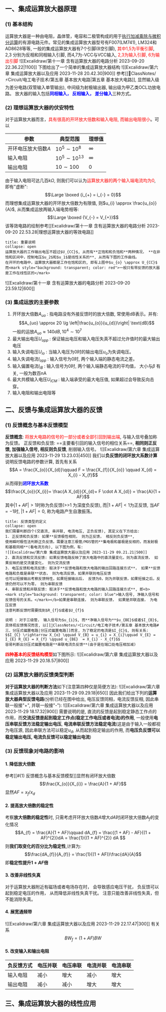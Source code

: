 ## 一、集成运算放大器原理
### (1) 基本结构
运算放大器是一种由电阻，晶体管，电容和二极管构成的用于<u>执行加减乘除与微积分运算</u>的有源电路元件。常见的集成运算放大器型号有F007(LM741), LM324和AD8628等等, 一般的集成运算放大器有7个引脚(8空引脚), <mark style="background: transparent; color: red">其中1,5为平衡引脚</mark>, 2,3 分别为反相和同相输入引脚, 而4,7为-VCC与VCC输入, <mark style="background: transparent; color: red">2,3为输入引脚, 6为输出引脚</mark>
![[Excalidraw/第十一章 含有运算放大器的电路分析 2023-09-20 22.36.22|1100]]
下图给出了一个简单的集成运算放大器结构
![[Excalidraw/第六章 集成运算放大器以及应用 2023-11-28 20.42.30|900]]
参考[[📘ClassNotes/⚡Circuit/电工电子技术/第五章 基本放大电路|第五章 基本放大电路]], 显然输入级为差分电路(双管输入单管输出), 中间级为射极输出器, 输出级为甲乙类OCL功放电路。
放大器的输入包括<b><mark style="background: transparent; color: blue">同相输入， 反相输入， 差分输入</mark></b>三种方式。

### (2) 理想运算放大器的伏安特性
对于运算放大器而言，<mark style="background: transparent; color: red">具有很高的开环放大倍数和输入电阻, 而输出电阻很小</mark>。可以

| 参数                | 典型范围             | 理想值   |
| ------------------- | -------------------- | -------- |
| 开环电压放大倍数$A$ | $10^{5}\sim 10^{8}$  | $\infty$ |
| 输入电阻            | $10^{5}\sim 10^{13}$ | $\infty$ |
| 输出电阻            | $10\sim 100$         | 0        |
由于输入电阻可达几百$k \Omega$, 则我们可以认为<mark style="background: transparent; color: red">运算放大器的两个输入端电流均为0</mark>, 即有"虚断":
$$\Large \boxed {i_{+}  = i_{-} = 0}$$
而理想集成运算放大器的开环放大倍数为有限值, 则$u_{i} \approx \frac{u_{o}}{A}$, 从而集成运放两输入端电势相等: 
$$\Large \boxed {V_{-} = V_{+}}$$
该等效电路的绘制参考[[Excalidraw/第十一章 含有运算放大器的电路分析 2023-09-20 22.53.28|理想运算放大器的等效电路]] 
`````ad-caution 
title: 重要说明
collapse: open
运算放大器的工作输出电压不超过$U_{CC}$, 从而有**正饱和和负饱和**两种情况， **在非饱和区间中，控制电压$u_2$和$u_1$是线性关系的**, 从而有下图的工作曲线。
在开环的电路中，运算放大器都是工作在饱和区的, 即有上图中$u_{o} \approx U_{CC}$
而<mark style="background: transparent; color: red">一般只有带反馈的放大器是工作在线性区的</mark>
`````
![[Excalidraw/第十一章 含有运算放大器的电路分析 2023-09-20 23.59.12|600]]

### (3) 集成运放的主要参数
1. 开环放大倍数$A_{uo}$ : 指电路没有外接反馈时的放大倍数,  常使用dB表示。并有:
$$A_{uo} \approx 20 \lg \left|\frac{u_{o}}{u_{d}}\right| \text{dB}$$
一般的运放$A_{uo} \approx 140 dB, 10^{4} \sim 10^{7}$ 
2. 最大输出电压$U_{opp}$ : 保证输出电压和输入电压失真不超过允许值时的最大输出电压
3. 输入失调电压$U_{io}$ : 当输入电压为0时的输出电压$u_{o}$为失调电压。
4. 输入失调电流$I_{opp}$ : 输入信号为0时, 两个输入端的静态电流之差。
5. 输入偏置电流$I_{iB}$ : 输入信号为0时, 两个输入端静态电流的平均值， 大小与$\beta$ 有关, 一般为数百nA 
6. 最大共模输入电压$U_{ICM}$ : 输入端承受的最大电压值, 如果超过会导致反向击穿。
7. 输入电阻和输出电阻等 

## 二、反馈与集成运算放大器的反馈
### (1) 反馈概念与基本反馈模型
**反馈概念**: <mark style="background: transparent; color: red">将放大电路的信号的一部分或者全部引回到输出端</mark>, 与输入信号叠加称为反馈。
正反馈和负反馈: ==主要看引回的输入信号的相位关系==, **相同则正反馈, 加强输入信号, 相反则负反馈**, 削弱输入信号。
![[Excalidraw/第六章 集成运算放大器以及应用 2023-11-29 13.23.03|450]]
我们以**负反馈的闭环放大系数计算**说明反馈电路的参数计算, 首先有关系
$$A = \frac{X_{o}}{X_{d}}\qquad F = \frac{X_{f}}{X_{o}} \qquad  X_{d} = X_{i} - X_{f}$$
从而得到<b><mark style="background: transparent; color: blue">闭环放大系数</mark></b> 
$$\frac{X_{o}}{X_{i}}= \frac{A X_{d}}{X_{d}+ F \cdot A X_{d}} = \frac{A}{1 + AF}$$
其中$|1 + AF| >1$时称为负反馈(>>1 为深度负反馈), 而$|1 + AF| <1$为正反馈, 当$AF= -1$时, $|1 + AF|= 0$, 称为电路产生自激振荡。
`````ad-note
title: 反馈类型的定义
collapse: open
我们需要判断四个(交直流, 串并联, 电流电压, 正负反馈), 其定义在下方给出: 
1. 正反馈和负反馈: 如果**反馈极性相同， 则为正反馈， 相反则负反馈**, 
使用瞬时极性法判断正负反馈。需要注意三极管/MOS管的**集电极和基极是反相的，而发射极和基极同相**(看电流方向), 以下图为例，有:
![[Excalidraw/第六章 集成运算放大器以及应用 2023-11-29 09.21.21|500]]
2. 直流反馈和交流反馈: 如果反馈电路反映了放大电路中的直流量变化，则为直流反馈， 如果反映的是交流量变化， 则为交流反馈 
3. 电压反馈和电流反馈: 取决于**反馈电路和放大电路的输出回路连接方式**， 如果**反馈电路和负载是串联**状态， 则为电流反馈，如果并联则电压反馈
也可以短接输出考察反馈特性，如果短接输出后， 反馈为0，则为并联反馈，如果短接之后，反馈仍然可以不为零， 则为串联反馈
4. 串联反馈和并联反馈: 取决于**反馈电路和放大电路的输入回路连接方式**, 即<b><mark style="background: transparent; color: blue">输入信号, 净输入信号和反馈信号的关系。</mark></b>如果是串联连接， 则为串联反馈， 如果是并联连接， 为电压反馈
注意判断反馈时需要找到$R_{f}$或者$U_{f}$

说明 : 对于三级管， 输入信号为$u_{i}$, 而**净输入信号为**$u_{BE}$或者$I_{B}$, 具体视反馈情况而言, 以[[📘ClassNotes/⚡Circuit/电工电子技术/第五章 基本放大电路#三、分压式偏置电路|分压式偏置电路]]而言, 为了稳定的电流是$I_{C}$, 则有关系:   
$$I_{C} \rightarrow X_{o} \qquad V_{B} = u_{i} = X_{i}\qquad V_{E} = I_{E} R_{E} = X_{f} \qquad u_{BE}  = X_{i} - X_{f}$$
容易判断出分压式偏置电路是**串联电流负反馈**(由于是在端口处电压相加减) 
`````

<b><mark style="background: transparent; color: red">四种基本的反馈结构模型</mark></b>如下图所示: 
![[Excalidraw/第六章 集成运算放大器以及应用 2023-11-29 20.18.57|800]]

### (2) 运算放大器的反馈类型判断
**对于运算放大器的判断方法**如下(注意第四种仅是简便方法): 
![[Excalidraw/第六章 集成运算放大器以及应用 2023-11-29 09.29.18|650]]
因此我们给出下列的**运算放大器典型反馈电路**(分析已经在图中给出, 电压反馈同相，电流反馈反相, 因此串联一般接"+", 并联一般接"-"): 
![[Excalidraw/第六章 集成运算放大器以及应用 2023-11-29 18.17.32|900]]
需要说明的是, 直流的反馈是起到稳定静态工作点的作用，而**交流反馈是起到稳定工作点(稳定工作电压或者电流)的作用**, 一般使用**电压串联反馈方法稳定输出电压**, **电流串联反馈方法稳定电流**(这是由于输入一般都视为电压源, 因此串联方法可以稳定$u_d$, 从而起到稳定输出的作用, 而**电压负反馈可以稳定输出电压, 电流负反馈可以稳定输出电流**)

### (3) 反馈现象对电路的影响
#### 1. 降低放大倍数
参考[[#(1) 反馈概念与基本反馈模型]]显然有闭环放大倍数
$$\frac{X_{o}}{X_{i}} = \frac{A}{1 + AF}$$
显然$AF =  x_{f}/x_{d}$
#### 2. 提高放大倍数的稳定性
考察**放大倍数的稳定性**时, 只需考虑开环放大倍数$A$增大$dA$时闭环放大倍数$A_f$的变化情况
$$A_{f} = \frac{A}{1 + AF}\qquad dA_{f} = \frac{(1 + AF) - AF}{(1 + AF)^{2}}dA = \frac{1}{(1 + AF)^{2}} dA $$
则**我们取变化的百分比为稳定性**,计算为: 
$$\frac{dA_{f}}{A_{f}} = \frac{1}{(1 + AF)}\frac{dA}{A}$$
即**稳定性提升$1 + AF$倍**
#### 3. 改善非线性失真
对于运算放大器附近有磁场或者电场存在时， 会导致感应电压干扰， 负反馈可以起到稳定电压的作用， 从而降低非线性失真干扰。 
注意只能改善非线性失真，但不能消除失真。
#### 4. 展宽通频带
![[Excalidraw/第六章 集成运算放大器以及应用 2023-11-29 22.17.47|300]]
有关系
$$BW_{f} = (1 + AF) BW$$
#### 5. 改变输入和输出电阻

| 负反馈方式 | 电压并联 | 电压串联 | 电流并联 | 电流串联 |
| ---------- | -------- | -------- | -------- | -------- |
| 输入电阻   | 减小     | 增大     | 减小     | 增大     |
| 输出电阻   | 减小     | 减小     | 增大     | 增大     | 

## 三、集成运算放大器的线性应用
